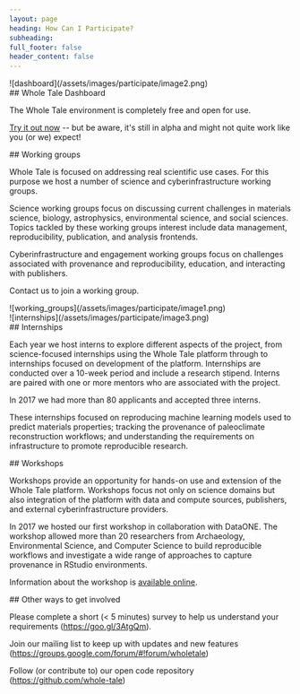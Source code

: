 ```yaml
---
layout: page
heading: How Can I Participate?
subheading: 
full_footer: false
header_content: false
---
```


<div class="row bigtext" markdown="1">
<div class="col-sm-4 col-sm-offset-2" markdown="1">
![dashboard](/assets/images/participate/image2.png)
</div>
<div class="col-sm-4" markdown="1">
## Whole Tale Dashboard

The Whole Tale environment is completely free and open for use.  

[Try it out now](https://dashboard.wholetale.org/) -- but be aware, it's still
in alpha and might not quite work like you (or we) expect!

</div>
</div>

<div class="row bigtext" markdown="1">
<div class="col-sm-4 col-sm-offset-2" markdown="1">
## Working groups

Whole Tale is focused on addressing real scientific use cases. For this purpose we host a number of science and cyberinfrastructure working groups.

Science working groups focus on discussing current challenges in materials science, biology, astrophysics, environmental science, and social sciences.  Topics tackled by these working groups interest include data management, reproducibility, publication, and analysis frontends.  

Cyberinfrastructure and engagement working groups focus on challenges associated with provenance and reproducibility, education, and interacting with publishers.

<a>Contact us</a> to join a working group.
</div>
<div class="col-sm-4" markdown="1">
![working_groups](/assets/images/participate/image1.png)
</div>
</div>

<div class="row bigtext" markdown="1">
<div class="col-sm-4 col-sm-offset-2" markdown="1">
![internships](/assets/images/participate/image3.png)
</div>

<div class="col-sm-4" markdown="1">
## Internships

Each year we host interns to explore different aspects of the project, from
science-focused internships using the Whole Tale platform through to
internships focused on development of the platform. Internships are conducted
over a 10-week period and include a research stipend. Interns are paired with
one or more mentors who are associated with the project.

In 2017 we had more than 80 applicants and accepted three interns.

These internships focused on reproducing machine learning models used to
predict materials properties;  tracking the provenance of paleoclimate
reconstruction workflows; and understanding the requirements on infrastructure
to promote reproducible research.

</div>
</div>

<div class="row bigtext" markdown="1">
<div class="col-sm-4 col-sm-offset-2" markdown="1">
## Workshops

Workshops provide an opportunity for hands-on use and extension of the Whole
Tale platform.  Workshops focus not only on science domains but also
integration of the platform with data and compute sources, publishers, and
external cyberinfrastructure providers. 

In 2017 we hosted our first workshop in collaboration with DataONE. The
workshop allowed more than 20 researchers from Archaeology, Environmental
Science, and Computer Science  to build reproducible workflows and investigate
a wide range of approaches to capture provenance in RStudio environments.

Information about the workshop is [available online](https://github.com/DataONEorg/provathon-2017).
</div>

<div class="col-sm-4" markdown="1">
</div>
</div>

<div class="row bigtext" markdown="1">
<div class="col-sm-6 col-sm-offset-3" markdown="1">
## Other ways to get involved

Please complete a short (< 5 minutes) survey to help us understand your requirements (https://goo.gl/3AtgQm).

Join our mailing list to keep up with updates and new features (https://groups.google.com/forum/#!forum/wholetale)

Follow (or contribute to) our open code repository (https://github.com/whole-tale)

</div>
</div>
